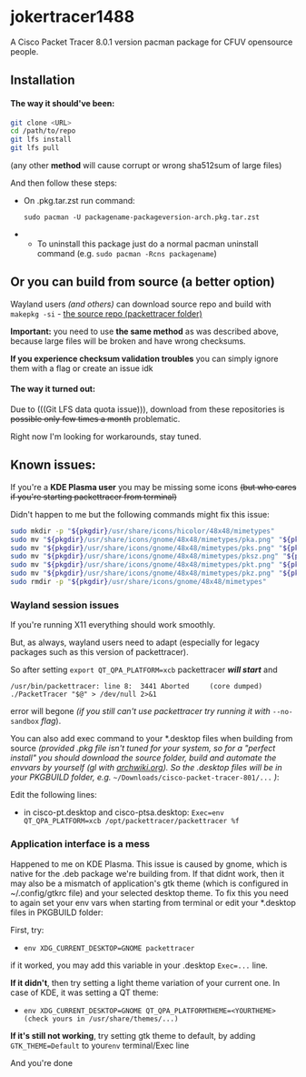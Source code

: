 # jokertracer1488

A Cisco Packet Tracer 8.0.1 version pacman package for CFUV opensource people.

## Installation

#### **The way it should've been**:

```bash
git clone <URL>
cd /path/to/repo
git lfs install
git lfs pull
```
(any other **method** will cause corrupt or wrong sha512sum of large files)

And then follow these steps:

 - On .pkg.tar.zst run command:

   `sudo pacman -U packagename-packageversion-arch.pkg.tar.zst`

 -  - To uninstall this package just do a normal pacman uninstall command (e.g. `sudo pacman -Rcns packagename`)


## Or you can **build from source** (a better option)

Wayland users *(and others)* can download source repo and build with `makepkg -si` - [the source repo (packettracer folder)](https://github.com/kenctxncy/cisco-packet-tracer-801)

**Important:** you need to use **the same method** as was described above, because large files will be broken and have wrong checksums.

**If you experience checksum validation troubles** you can simply ignore them with a flag or create an issue idk

#### **The way it turned out**:

Due to (((Git LFS data quota issue))), download from these repositories is ~~possible only few times a month~~ problematic. 

Right now I'm looking for workarounds, stay tuned.


## Known issues:

If you're a **KDE Plasma user** you may be missing some icons ~~(but who cares if you're starting packettracer from terminal)~~

Didn't happen to me but the following commands might fix this issue:

```bash
sudo mkdir -p "${pkgdir}/usr/share/icons/hicolor/48x48/mimetypes"
sudo mv "${pkgdir}/usr/share/icons/gnome/48x48/mimetypes/pka.png" "${pkgdir}/usr/share/icons/hicolor/48x48/mimetypes/application-x-pka.png"
sudo mv "${pkgdir}/usr/share/icons/gnome/48x48/mimetypes/pks.png" "${pkgdir}/usr/share/icons/hicolor/48x48/mimetypes/application-x-pks.png"
sudo mv "${pkgdir}/usr/share/icons/gnome/48x48/mimetypes/pksz.png" "${pkgdir}/usr/share/icons/hicolor/48x48/mimetypes/application-x-pksz.png"
sudo mv "${pkgdir}/usr/share/icons/gnome/48x48/mimetypes/pkt.png" "${pkgdir}/usr/share/icons/hicolor/48x48/mimetypes/application-x-pkt.png"
sudo mv "${pkgdir}/usr/share/icons/gnome/48x48/mimetypes/pkz.png" "${pkgdir}/usr/share/icons/hicolor/48x48/mimetypes/application-x-pkz.png"
sudo rmdir -p "${pkgdir}/usr/share/icons/gnome/48x48/mimetypes"
```

### **Wayland session issues**

If you're running X11 everything should work smoothly.

But, as always, wayland users need to adapt (especially for legacy packages such as this version of packettracer).

So after setting `export QT_QPA_PLATFORM=xcb` packettracer ***will start*** and 

`/usr/bin/packettracer: line 8:  3441 Aborted     (core dumped) ./PacketTracer "$@" > /dev/null 2>&1`

error will begone *(if you still can't use packettracer try running it with* `--no-sandbox` *flag*).

You can also add exec command to your \*.desktop files when building from source *(provided .pkg file isn't tuned for your system, so for a "perfect install" you should download the source folder, build and automate the envvars by yourself (gl with [archwiki.org](https://archwiki.org)).
So the .desktop files will be in your PKGBUILD folder, e.g.* `~/Downloads/cisco-packet-tracer-801/...` *)*:

Edit the following lines:

 - in cisco-pt.desktop and cisco-ptsa.desktop:
   `Exec=env QT_QPA_PLATFORM=xcb /opt/packettracer/packettracer %f`

### **Application interface is a mess**

Happened to me on KDE Plasma. This issue is caused by gnome, which is native for the .deb package we're building from. If that didnt work, then it may also be a mismatch of application's gtk theme (which is configured in ~/.config/gtkrc file) and your selected desktop theme. To fix this you need to again set your env vars when starting from terminal or edit your \*.desktop files in PKGBUILD folder:

First, try:

 - `env XDG_CURRENT_DESKTOP=GNOME packettracer`

if it worked, you may add this variable in your .desktop `Exec=...` line.

**If it didn't**, then try setting a light theme variation of your current one. In case of KDE, it was setting a QT theme:

 - `env XDG_CURRENT_DESKTOP=GNOME QT_QPA_PLATFORMTHEME=<YOURTHEME> (check yours in /usr/share/themes/...)`

**If it's still not working**, try setting gtk theme to default, by adding `GTK_THEME=Default` to your`env` terminal/Exec line

And you're done
